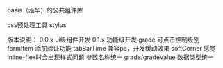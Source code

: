 oasis（泓华）的公共组件库

css预处理工具
    stylus

版本说明：
    0.0.x ui级组件开发
    0.1.x 功能级开发
        grade 可点击控制级别
        formItem 添加验证功能
        tabBarTime 兼容pc，开发缓动效果
        softCorner 感觉inline-flex时会出现样式问题
        参数名称统一 grade/gradeValue 数据类型统一


